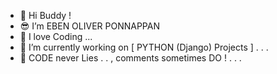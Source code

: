 - 👋 Hi Buddy !
- 😎 I’m EBEN OLIVER PONNAPPAN 
- 💖 I love Coding ...
- 🐍 I’m currently working on [ PYTHON (Django) Projects ] . . .
- 💞️ CODE never Lies . . , comments sometimes DO ! . . .


<!---
EbenOliver/EbenOliver is a ✨ special ✨ repository because its `README.md` (this file) appears on your GitHub profile.
You can click the Preview link to take a look at your changes.
--->
